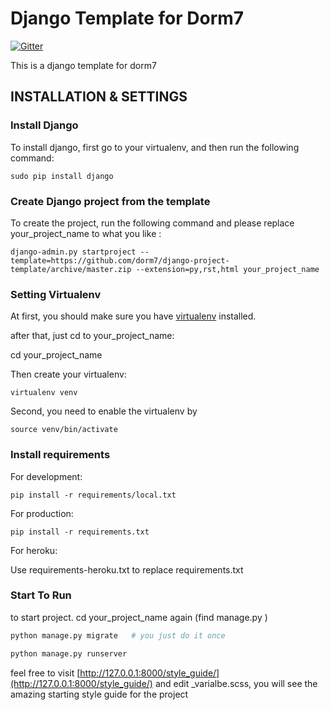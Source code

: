 # Django Template for Dorm7

[![Gitter](https://badges.gitter.im/Join%20Chat.svg)](https://gitter.im/dorm7/django-project-template?utm_source=badge&utm_medium=badge&utm_campaign=pr-badge&utm_content=badge)

This is a django template for dorm7

## INSTALLATION & SETTINGS

### Install Django

To install django, first go to your virtualenv, and then run the following command:

    sudo pip install django
    
### Create Django project from the template

To create the project, run the following command and please replace your\_project_name to what you like :

    django-admin.py startproject --template=https://github.com/dorm7/django-project-template/archive/master.zip --extension=py,rst,html your_project_name


### Setting Virtualenv

At first, you should make sure you have [virtualenv](http://www.virtualenv.org/) installed. 

after that, just cd to your\_project_name:

   cd your\_project_name

Then create your virtualenv:

    virtualenv venv
    
Second, you need to enable the virtualenv by

	source venv/bin/activate
	



### Install requirements

For development:

    pip install -r requirements/local.txt

For production:

    pip install -r requirements.txt

For heroku:

Use requirements-heroku.txt to replace requirements.txt


### Start To Run

to start project.  cd your\_project_name again (find manage.py )

```bash
python manage.py migrate   # you just do it once

python manage.py runserver
```

feel free to visit [http://127.0.0.1:8000/style_guide/](http://127.0.0.1:8000/style_guide/) and edit _varialbe.scss, you will see the amazing starting style guide for the project

	
